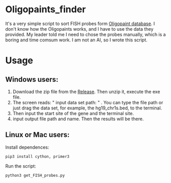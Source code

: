 # Oligopaints_finder
It's a very simple script to sort FISH probes form [Oligopaint database](https://oligopaints.hms.harvard.edu/). I don't know how the Oligopaints works, and I have to use the data they provided. My leader told me I need to chose the probes manually, which is a boring and time comsum work. I am not an AI, so I wrote this script.

# Usage
## Windows users:
1. Download the zip file from the [Release](https://github.com/Masterchiefm/Oligopaints_finder/releases/latest). Then unzip it, execute the exe file.
2. The screen reads: " input data set path: "  . You can type the file path or just drag the data set, for example, the hg19_chr1s.bed, to the terminal.
3. Then input the start site of the gene and the terminal site.
4. input output file path and name. Then the results will be there.

## Linux or Mac users:
Install dependences:
```
pip3 install cython, primer3
```
Run the script:
```
python3 get_FISH_probes.py
```

